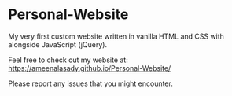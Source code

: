 # Personal-Website
My very first custom website written in vanilla HTML and CSS with alongside JavaScript (jQuery).

Feel free to check out my website at:
https://ameenalasady.github.io/Personal-Website/

Please report any issues that you might encounter. 
